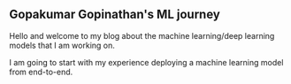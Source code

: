 ## Gopakumar Gopinathan's ML journey

Hello and welcome to my blog about the machine learning/deep learning models that I am working on. 

I am going to start with my experience deploying a machine learning model from end-to-end. 

